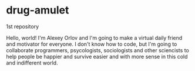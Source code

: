 # drug-amulet
1st repository

Hello, world!
I'm Alexey Orlov and I'm going to make a virtual daily friend and motivator for everyone.
I don't know how to code, but I'm going to collaborate programmers, psycologists, sociologists and other sciencists to help people be happier and survive easier and with more sense in this cold and indifferent world. 
